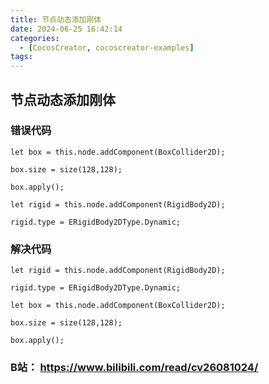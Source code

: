 ```yaml
---
title: 节点动态添加刚体
date: 2024-06-25 16:42:14
categories:
  - [CocosCreator, cocoscreator-examples]
tags:
---
```


## 节点动态添加刚体

### 错误代码

```
let box = this.node.addComponent(BoxCollider2D);

box.size = size(128,128);

box.apply();

let rigid = this.node.addComponent(RigidBody2D);

rigid.type = ERigidBody2DType.Dynamic;
```

### 解决代码

```
let rigid = this.node.addComponent(RigidBody2D);

rigid.type = ERigidBody2DType.Dynamic;

let box = this.node.addComponent(BoxCollider2D);

box.size = size(128,128);

box.apply();
```
    

### B站： https://www.bilibili.com/read/cv26081024/

